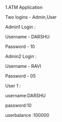 1.ATM Application

 Two logins - Admin,User
 
 Admin1  Login :
 
   Username - DARSHU
 
   Password - 10
   
 Admin2  Login :
 
   Username - RAVI
 
   Password - 05


 User 1 :
 
   username:DARSHU
 
   password:10
         
   userbalance :100000
   
 



